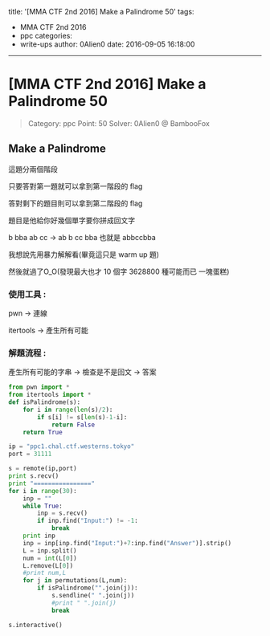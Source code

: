 title: '[MMA CTF 2nd 2016] Make a Palindrome 50'
tags:
  - MMA CTF 2nd 2016
  - ppc
categories:
  - write-ups
author: 0Alien0
date: 2016-09-05 16:18:00
---
# [MMA CTF 2nd 2016] Make a Palindrome 50

> Category: ppc
> Point: 50
> Solver: 0Alien0 @ BambooFox

## Make a Palindrome

這題分兩個階段

只要答對第一題就可以拿到第一階段的 flag

答對剩下的題目則可以拿到第二階段的 flag

題目是他給你好幾個單字要你拼成回文字

b bba ab cc -> ab b cc bba 也就是 abbccbba

我想說先用暴力解解看(畢竟這只是 warm up 題)

然後就過了O_O(發現最大也才 10 個字 3628800 種可能而已 一塊蛋糕)

### 使用工具 :

pwn -> 連線

itertools -> 產生所有可能

### 解題流程 :

產生所有可能的字串 -> 檢查是不是回文 -> 答案

```python
from pwn import *
from itertools import *
def isPalindrome(s):
    for i in range(len(s)/2):
        if s[i] != s[len(s)-1-i]:
            return False
    return True

ip = "ppc1.chal.ctf.westerns.tokyo"
port = 31111

s = remote(ip,port)
print s.recv()
print "================"
for i in range(30):
    inp = ""
    while True:
        inp = s.recv()
        if inp.find("Input:") != -1:
            break
    print inp
    inp = inp[inp.find("Input:")+7:inp.find("Answer")].strip()
    L = inp.split()
    num = int(L[0])
    L.remove(L[0])
    #print num,L
    for j in permutations(L,num):
        if isPalindrome("".join(j)):
            s.sendline(" ".join(j))
            #print " ".join(j)
            break

s.interactive()

```